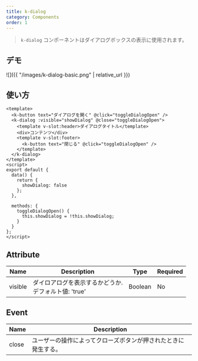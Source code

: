 ```yaml
---
title: k-dialog
category: Components
order: 1
---
```


> `k-dialog` コンポーネントはダイアログボックスの表示に使用されます。

## デモ

![]({{ "/images/k-dialog-basic.png" | relative_url }})

## 使い方

```vue
<template>
  <k-button text="ダイアログを開く" @click="toggleDialogOpen" />
  <k-dialog :visible="showDialog" @close="toggleDialogOpen">
    <template v-slot:header>ダイアログタイトル</template>
    <div>コンテンツ</div>
    <template v-slot:footer>
      <k-button text="閉じる" @click="toggleDialogOpen" />
    </template>
  </k-dialog>
</template>
<script>
export default {
  data() {
    return {
      showDialog: false
    };
  },

  methods: {
    toggleDialogOpen() {
      this.showDialog = !this.showDialog;
    }
  }
};
</script>
```

## Attribute

| Name    | Description                                             | Type    | Required |
| ------- | ------------------------------------------------------- | ------- | -------- |
| visible | ダイロアログを表示するかどうか.<br>デフォルト値: 'true' | Boolean | No       |

## Event

| Name  | Description                                                    |
| ----- | -------------------------------------------------------------- |
| close | ユーザーの操作によってクローズボタンが押されたときに発生する。 |
